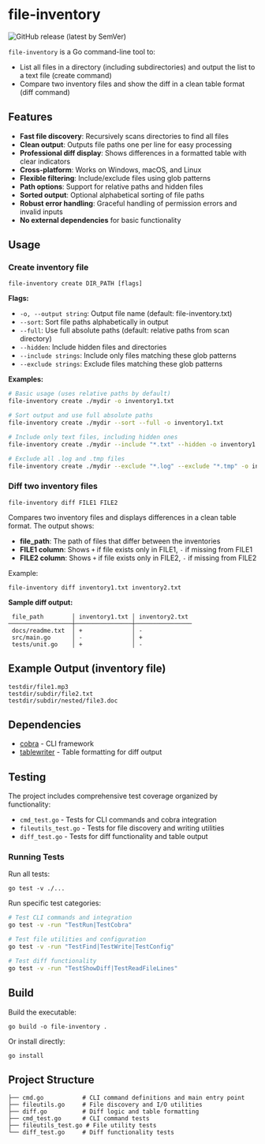 
# file-inventory

![GitHub release (latest by SemVer)](https://img.shields.io/github/v/release/lestatk0ff/file-inventory?sort=semver)

`file-inventory` is a Go command-line tool to:
- List all files in a directory (including subdirectories) and output the list to a text file (create command)
- Compare two inventory files and show the diff in a clean table format (diff command)

## Features

- **Fast file discovery**: Recursively scans directories to find all files
- **Clean output**: Outputs file paths one per line for easy processing
- **Professional diff display**: Shows differences in a formatted table with clear indicators
- **Cross-platform**: Works on Windows, macOS, and Linux
- **Flexible filtering**: Include/exclude files using glob patterns
- **Path options**: Support for relative paths and hidden files
- **Sorted output**: Optional alphabetical sorting of file paths
- **Robust error handling**: Graceful handling of permission errors and invalid inputs
- **No external dependencies** for basic functionality


## Usage

### Create inventory file

```
file-inventory create DIR_PATH [flags]
```

**Flags:**
- `-o, --output string`: Output file name (default: file-inventory.txt)
- `--sort`: Sort file paths alphabetically in output
- `--full`: Use full absolute paths (default: relative paths from scan directory)
- `--hidden`: Include hidden files and directories
- `--include strings`: Include only files matching these glob patterns
- `--exclude strings`: Exclude files matching these glob patterns

**Examples:**
```bash
# Basic usage (uses relative paths by default)
file-inventory create ./mydir -o inventory1.txt

# Sort output and use full absolute paths
file-inventory create ./mydir --sort --full -o inventory1.txt

# Include only text files, including hidden ones
file-inventory create ./mydir --include "*.txt" --hidden -o inventory1.txt

# Exclude all .log and .tmp files
file-inventory create ./mydir --exclude "*.log" --exclude "*.tmp" -o inventory1.txt
```

### Diff two inventory files

```
file-inventory diff FILE1 FILE2
```

Compares two inventory files and displays differences in a clean table format. The output shows:
- **file_path**: The path of files that differ between the inventories
- **FILE1 column**: Shows `+` if file exists only in FILE1, `-` if missing from FILE1
- **FILE2 column**: Shows `+` if file exists only in FILE2, `-` if missing from FILE2

Example:
```
file-inventory diff inventory1.txt inventory2.txt
```

**Sample diff output:**
```
 file_path        │ inventory1.txt │ inventory2.txt
──────────────────┼────────────────┼────────────────
 docs/readme.txt  │ +              │ -
 src/main.go      │ -              │ +
 tests/unit.go    │ +              │ -
```


## Example Output (inventory file)

```
testdir/file1.mp3
testdir/subdir/file2.txt
testdir/subdir/nested/file3.doc
```

## Dependencies

- [cobra](https://github.com/spf13/cobra) - CLI framework
- [tablewriter](https://github.com/olekukonko/tablewriter) - Table formatting for diff output

## Testing

The project includes comprehensive test coverage organized by functionality:

- `cmd_test.go` - Tests for CLI commands and cobra integration
- `fileutils_test.go` - Tests for file discovery and writing utilities
- `diff_test.go` - Tests for diff functionality and table output

### Running Tests

Run all tests:
```
go test -v ./...
```

Run specific test categories:
```bash
# Test CLI commands and integration
go test -v -run "TestRun|TestCobra"

# Test file utilities and configuration
go test -v -run "TestFind|TestWrite|TestConfig"

# Test diff functionality
go test -v -run "TestShowDiff|TestReadFileLines"
```


## Build

Build the executable:
```
go build -o file-inventory .
```

Or install directly:
```
go install
```

## Project Structure

```
├── cmd.go           # CLI command definitions and main entry point
├── fileutils.go     # File discovery and I/O utilities
├── diff.go          # Diff logic and table formatting
├── cmd_test.go      # CLI command tests
├── fileutils_test.go # File utility tests
└── diff_test.go     # Diff functionality tests
```
